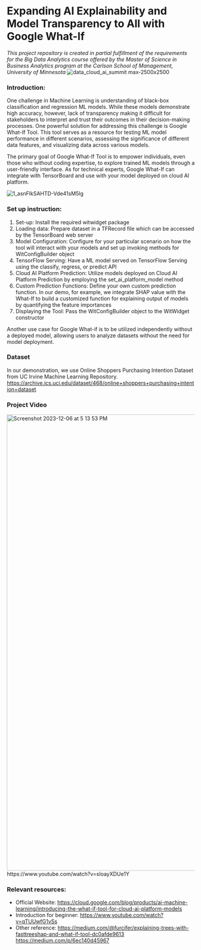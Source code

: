 # Expanding AI Explainability and Model Transparency to All with Google What-If

*This project repository is created in partial fulfillment of the requirements for the Big Data Analytics course offered by the Master of Science in Business Analytics program at the Carlson School of Management, University of Minnesota*
![data_cloud_ai_summit max-2500x2500](https://github.com/Chinghsiaochen/What-if-tool-for-Online-shopping-prediction/assets/104823654/7522a095-5c26-4172-8bb6-86026c6758cd)

### Introduction: 
One challenge in Machine Learning is understanding of black-box classification and regression ML models. While these models demonstrate high accuracy, however, lack of transparency making it difficult for stakeholders to interpret and trust their outcomes in their decision-making processes. One powerful solution for addressing this challenge is Google What-If Tool. This tool serves as a resource for testing ML model performance in different scenarios, assessing the significance of different data features, and visualizing data across various models.

The primary goal of Google What-If Tool is to empower individuals, even those who without coding expertise, to explore trained ML models through a user-friendly interface. As for technical experts, Google What-If can integrate with TensorBoard and use with your model deployed on cloud AI platform.

![1_asnFlkSAHTD-Vde41sM5lg](https://github.com/Chinghsiaochen/What-if-tool-for-Online-shopping-prediction/assets/104823654/c5a7e8c9-596a-46b3-961b-640da8e08cb3)

### Set up instruction: 
1. Set-up: Install the required witwidget package
2. Loading data: Prepare dataset in a TFRecord file which can be accessed by the TensorBoard web server
3. Model Configuration: Configure for your particular scenario on how the tool will interact with your models and set up invoking methods for WitConfigBuilder object 
4. TensorFlow Serving: Have a ML model served on TensorFlow Serving using the classify, regress, or predict API
5. Cloud AI Platform Prediction: Utilize models deployed on Cloud AI Platform Prediction by employing the set_ai_platform_model method
6. Custom Prediction Functions: Define your own custom prediction function. In our demo, for example, we integrate SHAP value with the What-If to build a customized function for explaining output of models by quantifying the feature importances
7. Displaying the Tool: Pass the WitConfigBuilder object to the WitWidget constructor

Another use case for Google What-if is to be utilized independently without a deployed model, allowing users to analyze datasets without the need for model deployment.

### Dataset
In our demonstration, we use Online Shoppers Purchasing Intention Dataset from UC Irvine Machine Learning Repository.
https://archive.ics.uci.edu/dataset/468/online+shoppers+purchasing+intention+dataset

### Project Video
<img width="1221" alt="Screenshot 2023-12-06 at 5 13 53 PM" src="https://github.com/Chinghsiaochen/What-if-tool-for-Online-shopping-prediction/assets/104823654/f3066f10-3aa4-4158-a15c-950220e950ee">
https://www.youtube.com/watch?v=sIoayXDUe1Y

### Relevant resources:
- Official Website: https://cloud.google.com/blog/products/ai-machine-learning/introducing-the-what-if-tool-for-cloud-ai-platform-models
- Introduction for beginner: https://www.youtube.com/watch?v=qTUUwfG1vSs 
- Other reference: https://medium.com/@furcifer/explaining-trees-with-fasttreeshap-and-what-if-tool-dc0afde9613
  https://medium.com/p/6ec140d45967
